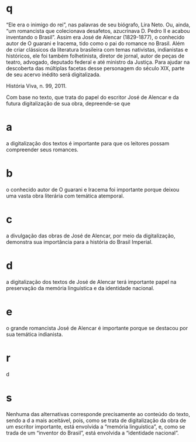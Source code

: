 # q
“Ele era o inimigo do rei”, nas palavras de seu biógrafo, Lira Neto. Ou, ainda, “um romancista que colecionava desafetos, azucrinava D. Pedro II e acabou inventando o Brasil”. Assim era José de Alencar (1829-1877), o conhecido autor de O guarani e Iracema, tido como o pai do romance no Brasil. Além de criar clássicos da literatura brasileira com temas nativistas, indianistas e históricos, ele foi também folhetinista, diretor de jornal, autor de peças de teatro, advogado, deputado federal e até ministro da Justiça. Para ajudar na descoberta das múltiplas facetas desse personagem do século XIX, parte de seu acervo inédito será digitalizada.

História Viva, n. 99, 2011.

Com base no texto, que trata do papel do escritor José de Alencar e da futura digitalização de sua obra, depreende-se que

# a
a digitalização dos textos é importante para que os leitores possam compreender seus romances.

# b
o conhecido autor de O guarani e Iracema foi importante porque deixou uma vasta obra literária com temática atemporal.

# c
a divulgação das obras de José de Alencar, por meio da digitalização, demonstra sua importância para a história do Brasil Imperial.

# d
a digitalização dos textos de José de Alencar terá importante papel na preservação da memória linguística e da identidade nacional.

# e
o grande romancista José de Alencar é importante porque se destacou por sua temática indianista.

# r
d

# s
Nenhuma das alternativas corresponde precisamente ao conteúdo do texto, sendo a d a mais aceitável, pois, como se trata de digitalização da obra de um escritor importante, está envolvida a “memória linguística”, e, como se trada de um “inventor do Brasil”, está envolvida a “identidade nacional”.
